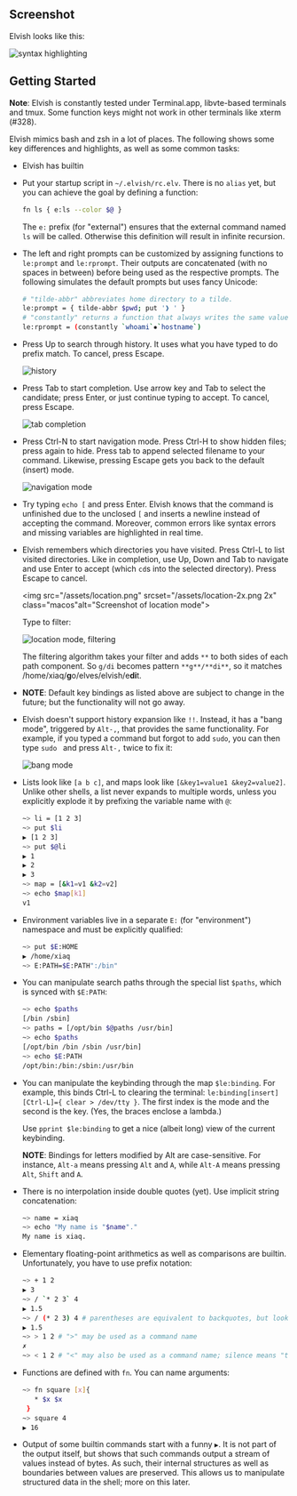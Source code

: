 ## Screenshot

Elvish looks like this:

![syntax highlighting](https://raw.githubusercontent.com/elves/images/master/syntax.png)

## Getting Started

**Note**: Elvish is constantly tested under Terminal.app, libvte-based terminals and tmux. Some function keys might not work in other terminals like xterm (#328).

Elvish mimics bash and zsh in a lot of places. The following shows some key differences and highlights, as well as some common tasks:

*   Elvish has builtin

*   Put your startup script in `~/.elvish/rc.elv`. There is no `alias` yet, but you can achieve the goal by defining a function:

    ```sh
    fn ls { e:ls --color $@ }
    ```

    The `e:` prefix (for "external") ensures that the external command named `ls` will be called. Otherwise this definition will result in infinite recursion.

*   The left and right prompts can be customized by assigning functions to `le:prompt` and `le:rprompt`. Their outputs are concatenated (with no spaces in between) before being used as the respective prompts. The following simulates the default prompts but uses fancy Unicode:

    ```sh
    # "tilde-abbr" abbreviates home directory to a tilde.
    le:prompt = { tilde-abbr $pwd; put '❱ ' }
    # "constantly" returns a function that always writes the same value(s) to output.
    le:rprompt = (constantly `whoami`✸`hostname`)
    ```

*   Press Up to search through history. It uses what you have typed to do prefix match. To cancel, press Escape.

    ![history](https://raw.githubusercontent.com/elves/images/master/history.png)

*   Press Tab to start completion. Use arrow key and Tab to select the candidate;  press Enter, or just continue typing to accept. To cancel, press Escape.

    ![tab completion](https://raw.githubusercontent.com/elves/images/master/completion.png)

*   Press Ctrl-N to start navigation mode. Press Ctrl-H to show hidden files; press again to hide. Press tab to append selected filename to your command. Likewise, pressing Escape gets you back to the default (insert) mode.

    ![navigation mode](https://raw.githubusercontent.com/elves/images/master/navigation.png)

*   Try typing `echo [` and press Enter. Elvish knows that the command is unfinished due to the unclosed `[` and inserts a newline instead of accepting the command. Moreover, common errors like syntax errors and missing variables are highlighted in real time.

*   Elvish remembers which directories you have visited. Press Ctrl-L to list visited directories. Like in completion, use Up, Down and Tab to navigate and use Enter to accept (which `cd`s into the selected directory). Press Escape to cancel.

    <img src="/assets/location.png" srcset="/assets/location-2x.png 2x" class="macos"alt="Screenshot of location mode">


    Type to filter:
  
    ![location mode, filtering](https://raw.githubusercontent.com/elves/images/master/location-filter.png)

    The filtering algorithm takes your filter and adds `**` to both sides of each path component. So `g/di` becomes pattern `**g**/**di**`, so it matches /home/xiaq/**g**o/elves/elvish/e**di**t.

*   **NOTE**: Default key bindings as listed above are subject to change in the future; but the functionality will not go away.

*   Elvish doesn't support history expansion like `!!`. Instead, it has a "bang mode", triggered by `Alt-,`, that provides the same functionality. For example, if you typed a command but forgot to add `sudo`, you can then type `sudo ` and press `Alt-,` twice to fix it:

    ![bang mode](https://raw.githubusercontent.com/elves/images/master/bang.png)

*   Lists look like `[a b c]`, and maps look like `[&key1=value1 &key2=value2]`. Unlike other shells, a list never expands to multiple words, unless you explicitly explode it by prefixing the variable name with `@`:
    ```sh
    ~> li = [1 2 3]
    ~> put $li
    ▶ [1 2 3]
    ~> put $@li
    ▶ 1
    ▶ 2
    ▶ 3
    ~> map = [&k1=v1 &k2=v2]
    ~> echo $map[k1]
    v1
    ```

*   Environment variables live in a separate `E:` (for "environment") namespace and must be explicitly qualified:
    ```sh
    ~> put $E:HOME
    ▶ /home/xiaq
    ~> E:PATH=$E:PATH":/bin"
    ```

*   You can manipulate search paths through the special list `$paths`, which is synced with `$E:PATH`:
    ```sh
    ~> echo $paths
    [/bin /sbin]
    ~> paths = [/opt/bin $@paths /usr/bin]
    ~> echo $paths
    [/opt/bin /bin /sbin /usr/bin]
    ~> echo $E:PATH
    /opt/bin:/bin:/sbin:/usr/bin
    ```

*   You can manipulate the keybinding through the map `$le:binding`. For example, this binds Ctrl-L to clearing the terminal: `le:binding[insert][Ctrl-L]={ clear > /dev/tty }`. The first index is the mode and the second is the key. (Yes, the braces enclose a lambda.)

    Use `pprint $le:binding` to get a nice (albeit long) view of the current keybinding.

    **NOTE**: Bindings for letters modified by Alt are case-sensitive. For instance, `Alt-a` means pressing `Alt` and `A`, while `Alt-A` means pressing `Alt`, `Shift` and `A`.

*   There is no interpolation inside double quotes (yet). Use implicit string concatenation:
    ```sh
    ~> name = xiaq
    ~> echo "My name is "$name"."
    My name is xiaq.
    ```

*   Elementary floating-point arithmetics as well as comparisons are builtin. Unfortunately, you have to use prefix notation:
    ```sh
    ~> + 1 2
    ▶ 3
    ~> / `* 2 3` 4
    ▶ 1.5
    ~> / (* 2 3) 4 # parentheses are equivalent to backquotes, but look nicer in arithmetics
    ▶ 1.5
    ~> > 1 2 # ">" may be used as a command name
    ✗
    ~> < 1 2 # "<" may also be used as a command name; silence means "true"
    ```

*   Functions are defined with `fn`. You can name arguments:
    ```sh
    ~> fn square [x]{
       * $x $x
     }
    ~> square 4
    ▶ 16
    ```

*   Output of some builtin commands start with a funny `▶`. It is not part of
    the output itself, but shows that such commands output a stream of values
    instead of bytes. As such, their internal structures as well as boundaries
    between values are preserved. This allows us to manipulate structured data
    in the shell; more on this later.

